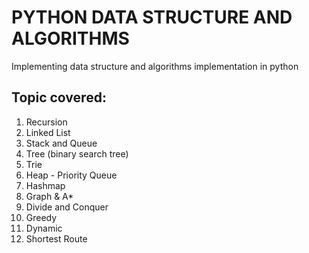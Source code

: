 # PYTHON DATA STRUCTURE AND ALGORITHMS
Implementing data structure and algorithms implementation in python

## Topic covered:
1. Recursion
2. Linked List
3. Stack and Queue
4. Tree (binary search tree)
5. Trie
6. Heap - Priority Queue
7. Hashmap
8. Graph & A*
9. Divide and Conquer
10. Greedy
11. Dynamic
12. Shortest Route
